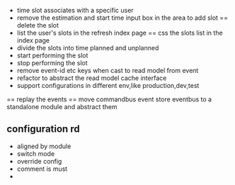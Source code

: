 
* time slot associates with a specific user
* remove the estimation and start time input box in the area to add slot
== delete the slot
* list the user's slots in the refresh index page
== css the slots list in the index page
* divide the slots into time planned and unplanned
* start performing the slot
* stop performing the slot
* remove event-id etc keys when cast to read model from event
* refactor to abstract the read model cache interface
* support configurations in different env,like production,dev,test

==  replay the events
==  move commandbus event store eventbus to a standalone module and abstract them


configuration rd
---
* aligned by module
* switch mode
* override config
* comment is must
* 

